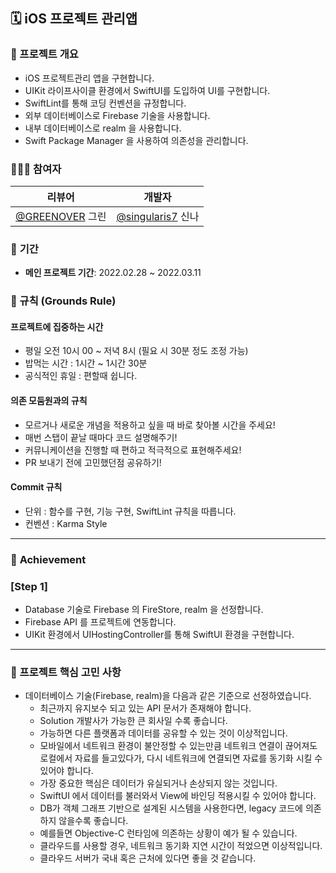 ## 🗓 iOS 프로젝트 관리앱

### 🧐 프로젝트 개요

- iOS 프로젝트관리 앱을 구현합니다.
- UIKit 라이프사이클 환경에서 SwiftUI를 도입하여 UI를 구현합니다.
- SwiftLint를 통해 코딩 컨벤션을 규정합니다.
- 외부 데이터베이스로 Firebase 기술을 사용합니다.
- 내부 데이터베이스로 realm 을 사용합니다.
- Swift Package Manager 을 사용하여 의존성을 관리합니다.



### 🧑🏻‍💻 **참여자**

| 리뷰어                                          | 개발자                                            |
| ----------------------------------------------- | ------------------------------------------------- |
| [@GREENOVER](https://github.com/GREENOVER) 그린 | [@singularis7](https://github.com/smart8612) 신나 |



### 📆 **기간**

- **메인 프로젝트 기간**: 2022.02.28 ~ 2022.03.11



### 📖 규칙 (Grounds Rule)

#### 프로젝트에 집중하는 시간

- 평일 오전 10시 00 ~ 저녁 8시 (필요 시 30분 정도 조정 가능)
- 밥먹는 시간 : 1시간 ~ 1시간 30분
- 공식적인 휴일 : 편할때 쉽니다.

#### 의존 모둠원과의 규칙

- 모르거나 새로운 개념을 적용하고 싶을 때 바로 찾아볼 시간을 주세요!
- 매번 스탭이 끝날 때마다 코드 설명해주기!
- 커뮤니케이션을 진행할 때 편하고 적극적으로 표현해주세요!
- PR 보내기 전에 고민했던점 공유하기!

#### Commit 규칙

- 단위 : 함수를 구현, 기능 구현, SwiftLint 규칙을 따릅니다.
- 컨벤션 : Karma Style



---



### 🥳 **Achievement**

### [Step 1]

- Database 기술로 Firebase 의 FireStore, realm 을 선정합니다.
- Firebase API 를 프로젝트에 연동합니다.
- UIKit 환경에서 UIHostingController를 통해 SwiftUI 환경을 구현합니다.



---



### 🤔 프로젝트 핵심 고민 사항

* 데이터베이스 기술(Firebase, realm)을 다음과 같은 기준으로 선정하였습니다.
  - 최근까지 유지보수 되고 있는 API 문서가 존재해야 합니다.
  - Solution 개발사가 가능한 큰 회사일 수록 좋습니다.
  - 가능하면 다른 플랫폼과 데이터를 공유할 수 있는 것이 이상적입니다.
  - 모바일에서 네트워크 환경이 불안정할 수 있는만큼 네트워크 연결이 끊어져도 로컬에서 자료를 들고있다가, 다시 네트워크에 연결되면 자료를 동기화 시킬 수 있어야 합니다.
  - 가장 중요한 핵심은 데이터가 유실되거나 손상되지 않는 것입니다.
  - SwiftUI 에서 데이터를 불러와서 View에 바인딩 적용시킬 수 있어야 합니다.
  - DB가 객체 그래프 기반으로 설계된 시스템을 사용한다면, legacy 코드에  의존하지 않을수록 좋습니다.
  - 예를들면 Objective-C 런타임에 의존하는 상황이 예가 될 수 있습니다.
  - 클라우드를 사용할 경우, 네트워크 동기화 지연 시간이 적었으면 이상적입니다.
  - 클라우드 서버가 국내 혹은 근처에 있다면 좋을 것 같습니다.
